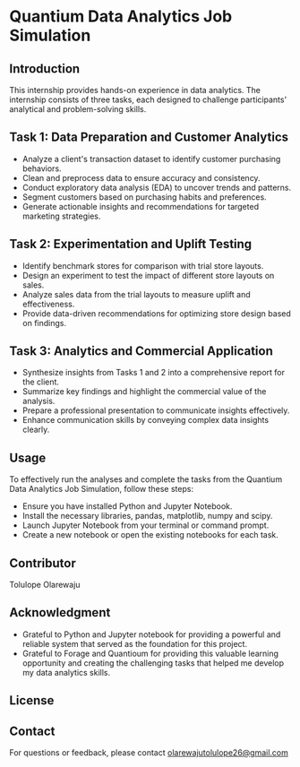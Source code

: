# Quantium Data Analytics Job Simulation
## Introduction
This internship provides hands-on experience in data analytics. The internship consists of three tasks, each designed to challenge participants' analytical and problem-solving skills.
## Task 1: Data Preparation and Customer Analytics
+ Analyze a client's transaction dataset to identify customer purchasing behaviors.
+ Clean and preprocess data to ensure accuracy and consistency.
+ Conduct exploratory data analysis (EDA) to uncover trends and patterns.
+ Segment customers based on purchasing habits and preferences.
+ Generate actionable insights and recommendations for targeted marketing strategies.
## Task 2: Experimentation and Uplift Testing
+ Identify benchmark stores for comparison with trial store layouts.
+ Design an experiment to test the impact of different store layouts on sales.
+ Analyze sales data from the trial layouts to measure uplift and effectiveness.
+ Provide data-driven recommendations for optimizing store design based on findings.
## Task 3: Analytics and Commercial Application
+ Synthesize insights from Tasks 1 and 2 into a comprehensive report for the client.
+ Summarize key findings and highlight the commercial value of the analysis.
+ Prepare a professional presentation to communicate insights effectively.
+ Enhance communication skills by conveying complex data insights clearly.
## Usage
To effectively run the analyses and complete the tasks from the Quantium Data Analytics Job Simulation, follow these steps:
+ Ensure you have installed Python and Jupyter Notebook.
+ Install the necessary libraries, pandas, matplotlib, numpy and scipy.
+ Launch Jupyter Notebook from your terminal or command prompt.
+ Create a new notebook or open the existing notebooks for each task.
## Contributor
Tolulope Olarewaju
## Acknowledgment
+ Grateful to Python and Jupyter notebook for providing a powerful and reliable system that served as the foundation for this project.
+ Grateful to Forage and Quantioum for providing this valuable learning opportunity and creating the challenging tasks that helped me develop my data analytics skills.
## License
## Contact
For questions or feedback, please contact olarewajutolulope26@gmail.com
